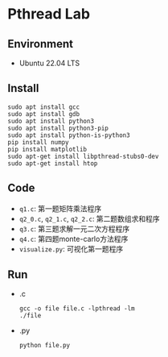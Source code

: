 # Pthread Lab
## Environment 
- Ubuntu 22.04 LTS

## Install

```shell
sudo apt install gcc
sudo apt install gdb
sudo apt install python3
sudo apt install python3-pip
sudo apt install python-is-python3
pip install numpy 
pip install matplotlib
sudo apt-get install libpthread-stubs0-dev
sudo apt-get install htop
```

## Code
- `q1.c`: 第一题矩阵乘法程序
- `q2_0.c`, `q2_1.c`, `q2_2.c`: 第二题数组求和程序
- `q3.c`: 第三题求解一元二次方程程序
- `q4.c`: 第四题monte-carlo方法程序
- `visualize.py`: 可视化第一题程序

## Run
- .c
    ```shell
    gcc -o file file.c -lpthread -lm
    ./file
    ```
- .py
    ```shell
    python file.py
    ```